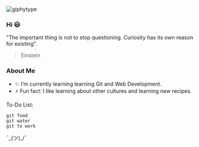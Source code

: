 ![giphytype](https://user-images.githubusercontent.com/54687648/126887046-70dba670-d85a-4ed5-b449-a91f1fafdcfd.gif)

### Hi 😃

"The important thing is not to stop questioning. Curiosity has its own reason for existing".

> Einstein

### About Me 

- ✨ I’m currently learning learning Git and Web Development.
- ⚡ Fun fact: I like learning about other cultures and learning new recipes.


To-Do List:

```
git food
git water
git to work
```

¯\_(ツ)_/¯ 



